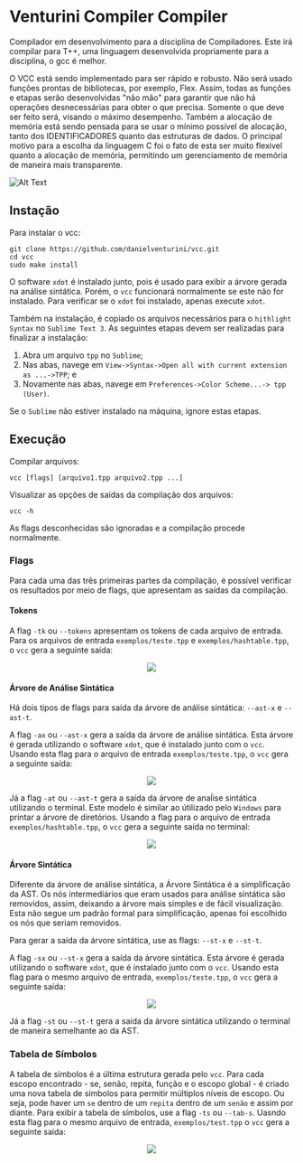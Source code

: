 # Venturini Compiler Compiler

Compilador em desenvolvimento para a disciplina de Compiladores. Este irá compilar para T++, uma linguagem desenvolvida propriamente para a disciplina, o gcc é melhor.

O VCC está sendo implementado para ser rápido e robusto. Não será usado funções prontas de bibliotecas, por exemplo, Flex. Assim, todas as funções e etapas serão desenvolvidas "não mão" para garantir que não há operações desnecessárias para obter o que precisa. Somente o que deve ser feito será, visando o máximo desempenho. Também a alocação de memória está sendo pensada para se usar o mínimo possível de alocação, tanto dos IDENTIFICADORES quanto das estruturas de dados. O principal motivo para a escolha da linguagem C foi o fato de esta ser muito flexivel quanto a alocação de memória, permitindo um gerenciamento de memória de maneira mais transparente.

![Alt Text](https://github.com/danielventurini/vcc/raw/master/syntactic/vcc.jpg)

## Instação
Para instalar o vcc:

```
git clone https://github.com/danielventurini/vcc.git
cd vcc
sudo make install
```

O software ```xdot``` é instalado junto, pois é usado para exibir a árvore gerada na análise sintática. Porém, o ```vcc``` funcionará normalmente se este não for instalado. Para verificar se o ```xdot``` foi instalado, apenas execute ```xdot```.

Também na instalação, é copiado os arquivos necessários para o ```hithlight Syntax``` no ```Sublime Text 3```. As seguintes etapas devem ser realizadas para finalizar a instalação:

1. Abra um arquivo ```tpp``` no ```Sublime```;
2. Nas abas, navege em ```View->Syntax->Open all with current extension as ...->TPP```; e
3. Novamente nas abas, navege em ```Preferences->Color Scheme...-> tpp (User)```.

Se o ```Sublime``` não estiver instalado na máquina, ignore estas etapas.

## Execução
Compilar arquivos:
```
vcc [flags] [arquivo1.tpp arquivo2.tpp ...]
```
Visualizar as opções de saídas da compilação dos arquivos:
```
vcc -h
```
As flags desconhecidas são ignoradas e a compilação procede normalmente.

### Flags
Para cada uma das três primeiras partes da compilação, é possível verificar os resultados por meio de flags, que apresentam as saídas da compilação.

#### Tokens
A flag ```-tk``` ou ```--tokens``` apresentam os tokens de cada arquivo de entrada. Para os arquivos de entrada ```exemplos/teste.tpp``` e ```exemplos/hashtable.tpp```, o ```vcc``` gera a seguinte saída:

<p align="center">
  <img src="https://github.com/danielventurini/vcc/raw/master/lexical/tokens.jpeg">
</p>

#### Árvore de Análise Sintática
Há dois tipos de flags para saída da árvore de análise sintática: ```--ast-x``` e ```--ast-t```.


A flag ```-ax``` ou ```--ast-x``` gera a saída da árvore de análise sintática. Esta árvore é gerada utilizando o software ```xdot```, que é instalado junto com o ```vcc```. Usando esta flag para o arquivo de entrada ```exemplos/teste.tpp```, o ```vcc``` gera a seguinte saída:

<p align="center">
  <img src="https://github.com/danielventurini/vcc/raw/master/syntactic/ast-x.jpeg">
</p>

Já a flag ```-at``` ou ```--ast-t``` gera a saída da árvore de anaĺise sintática utilizando o terminal. Este modelo é similar ao útilizado pelo ```Windows``` para printar a árvore de diretórios. Usando a flag para o arquivo de entrada ```exemplos/hashtable.tpp```, o ```vcc``` gera a seguinte saída no terminal:

<p align="center">
  <img src="https://github.com/danielventurini/vcc/raw/master/syntactic/ast-t.jpeg">
</p>

#### Árvore Sintática
Diferente da árvore de análise sintática, a Árvore Sintática é a simplificação da AST. Os nós intermediários que eram usados para análise sintática são removidos, assim, deixando a árvore mais simples e de fácil visualização. Esta não segue um padrão formal para simplificação, apenas foi escolhido os nós que seriam removidos.

Para gerar a saída da árvore sintática, use as flags: ```--st-x``` e ```--st-t```.

A flag ```-sx``` ou ```--st-x``` gera a saída da árvore sintática. Esta árvore é gerada utilizando o software ```xdot```, que é instalado junto com o ```vcc```. Usando esta flag para o mesmo arquivo de entrada, ```exemplos/teste.tpp```, o ```vcc``` gera a seguinte saída:

<p align="center">
  <img src="https://github.com/danielventurini/vcc/raw/master/semantic/st-x.jpeg">
</p>

Já a flag ```-st``` ou ```--st-t``` gera a saída da árvore sintática utilizando o terminal de maneira semelhante ao da AST.

### Tabela de Símbolos
A tabela de símbolos é a última estrutura gerada pelo ```vcc```. Para cada escopo encontrado - se, senão, repita, função e o escopo global - é criado uma nova tabela de símbolos para permitir múltiplos níveis de escopo. Ou seja, pode haver um ```se``` dentro de um ```repita``` dentro de um ```senão``` e assim por diante. Para exibir a tabela de símbolos, use a flag ```-ts``` ou ```--tab-s```. Uasndo esta flag para o mesmo arquivo de entrada, ```exemplos/test.tpp``` o ```vcc``` gera a seguinte saída:

<p align="center">
  <img src="https://github.com/danielventurini/vcc/raw/master/semantic/tab-s.jpeg">
</p>
